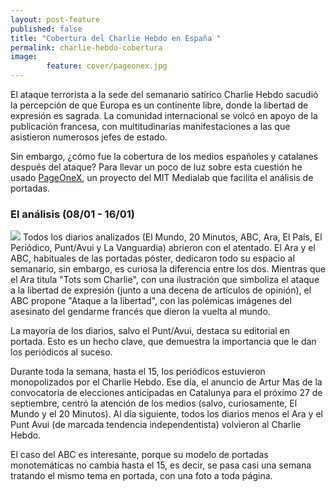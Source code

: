 ```yaml
---
layout: post-feature
published: false
title: "Cobertura del Charlie Hebdo en España "
permalink: charlie-hebdo-cobertura
image: 
        feature: cover/pageonex.jpg
---
```

El ataque terrorista a la sede del semanario satírico Charlie Hebdo sacudió la percepción de que Europa es un continente libre, donde la libertad de expresión es sagrada. La comunidad internacional se volcó en apoyo de la publicación francesa, con multitudinarias manifestaciones a las que asistieron numerosos jefes de estado.

Sin embargo, ¿cómo fue la cobertura de los medios españoles y catalanes después del ataque? Para llevar un poco de luz sobre esta cuestión he usado [PageOneX](http://pageonex.com/), un proyecto del MIT Medialab que facilita el análisis de portadas.

### El análisis (08/01 - 16/01)
![](http://pageonex.com/martgnz/charlie-hebdo-coverage-in-spain/export.jpeg)
Todos los diarios analizados (El Mundo, 20 Minutos, ABC, Ara, El País, El Periódico, Punt/Avui y La Vanguardia) abrieron con el atentado. El Ara y el ABC, habituales de las portadas póster, dedicaron todo su espacio al semanario, sin embargo, es curiosa la diferencia entre los dos. Mientras que el Ara titula "Tots som Charlie", con una ilustración que simboliza el ataque a la libertad de expresión (junto a una decena de artículos de opinión), el ABC propone "Ataque a la libertad", con las polémicas imágenes del asesinato del gendarme francés que dieron la vuelta al mundo.

La mayoría de los diarios, salvo el Punt/Avui, destaca su editorial en portada. Esto es un hecho clave, que demuestra la importancia que le dan los periódicos al suceso.

Durante toda la semana, hasta el 15, los periódicos estuvieron monopolizados por el Charlie Hebdo. Ese día, el anuncio de Artur Mas de la convocatoria de elecciones anticipadas en Catalunya para el próximo 27 de septiembre, centró la atención de los medios (salvo, curiosamente, El Mundo y el 20 Minutos). Al día siguiente, todos los diarios menos el Ara y el Punt Avui (de marcada tendencia independentista) volvieron al Charlie Hebdo.

El caso del ABC es interesante, porque su modelo de portadas monotemáticas no cambia hasta el 15, es decir, se pasa casi una semana tratando el mismo tema en portada, con una foto a toda página.

